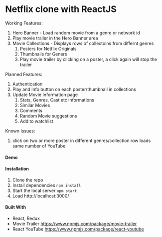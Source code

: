 # Netflix clone with ReactJS

Working Features:
1. Hero Banner - Load random movie from a genre or network id
2. Play movie trailer in the Hero Banner area
3. Movie Collections - Displays rows of collectoins from differnt genres
    1. Posters for Netflix Originals
    2. Thumbnails for Geners 
    3. Play movie trailer by clicking on a poster, a click again will stop the trailer

Planned Features:
1. Authentication 
2. Play and Info button on each poster/thumbnail in collections
3. Update Movie Information page
    1. Stats, Genres, Cast etc informations
    2. Similar Movies
    3. Comments
    4. Random Movie suggestions
    5. Add to watchlist
    
Known Issues:
1. click on two or more poster in different genres/collection row loads same number of YouTube

#### Demo



#### Installation
1. Clone the repo
2. Install dependencies `npm install` 
3. Start the local server `npm start`
4. Load http://localhost:3000/

#### Built With
* React, Redux 
* Movie Trailer https://www.npmjs.com/package/movie-trailer
* React YouTube https://www.npmjs.com/package/react-youtube
